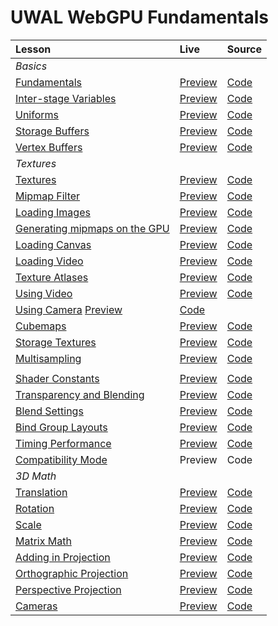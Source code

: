 # UWAL WebGPU Fundamentals

| Lesson | Live | Source |
|:- |:- |:- |
| _Basics_ |
| [Fundamentals](https://webgpufundamentals.org/webgpu/lessons/webgpu-fundamentals.html) | [Preview](https://ustymukhman.github.io/uwal/dist/lessons/lessons.html#fundamentals) | [Code](./fundamentals/index.js) |
| [Inter-stage Variables](https://webgpufundamentals.org/webgpu/lessons/webgpu-inter-stage-variables.html) | [Preview](https://ustymukhman.github.io/uwal/dist/lessons/lessons.html#inter-stage-variables) | [Code](./inter-stage-variables/index.js) |
| [Uniforms](https://webgpufundamentals.org/webgpu/lessons/webgpu-uniforms.html) | [Preview](https://ustymukhman.github.io/uwal/dist/lessons/lessons.html#uniforms) | [Code](./uniforms/index.js) |
| [Storage Buffers](https://webgpufundamentals.org/webgpu/lessons/webgpu-storage-buffers.html) | [Preview](https://ustymukhman.github.io/uwal/dist/lessons/lessons.html#storage-buffers) | [Code](./storage-buffers/index.js) |
| [Vertex Buffers](https://webgpufundamentals.org/webgpu/lessons/webgpu-vertex-buffers.html) | [Preview](https://ustymukhman.github.io/uwal/dist/lessons/lessons.html#vertex-buffers) | [Code](./vertex-buffers/index.js) |
| _Textures_ |
| [Textures](https://webgpufundamentals.org/webgpu/lessons/webgpu-textures.html) | [Preview](https://ustymukhman.github.io/uwal/dist/lessons/lessons.html#textures) | [Code](./textures/index.js) |
| [Mipmap Filter](https://webgpufundamentals.org/webgpu/lessons/webgpu-textures.html#mipmapfilter) | [Preview](https://ustymukhman.github.io/uwal/dist/lessons/lessons.html#mipmap-filter) | [Code](./mipmap-filter/index.js) |
| [Loading Images](https://webgpufundamentals.org/webgpu/lessons/webgpu-importing-textures.html) | [Preview](https://ustymukhman.github.io/uwal/dist/lessons/lessons.html#loading-images) | [Code](./loading-images/index.js) |
| [Generating mipmaps on the GPU](https://webgpufundamentals.org/webgpu/lessons/webgpu-importing-textures.html#a-generating-mips-on-the-gpu) | [Preview](https://ustymukhman.github.io/uwal/dist/lessons/lessons.html#gpu-mipmaps) | [Code](./gpu-mipmaps/index.js) |
| [Loading Canvas](https://webgpufundamentals.org/webgpu/lessons/webgpu-importing-textures.html#loading-canvas) | [Preview](https://ustymukhman.github.io/uwal/dist/lessons/lessons.html#loading-canvas) | [Code](./loading-canvas/index.js) |
| [Loading Video](https://webgpufundamentals.org/webgpu/lessons/webgpu-importing-textures.html#loading-video) | [Preview](https://ustymukhman.github.io/uwal/dist/lessons/lessons.html#loading-video) | [Code](./loading-video/index.js) |
| [Texture Atlases](https://webgpufundamentals.org/webgpu/lessons/webgpu-importing-textures.html#texture-atlases) | [Preview](https://ustymukhman.github.io/uwal/dist/lessons/lessons.html#texture-atlases) | [Code](./texture-atlases/index.js) |
| [Using Video](https://webgpufundamentals.org/webgpu/lessons/webgpu-textures-external-video.html) | [Preview](https://ustymukhman.github.io/uwal/dist/lessons/lessons.html#using-video) | [Code](./using-video/index.js) |
| [Using Camera](https://webgpufundamentals.org/webgpu/lessons/webgpu-textures-external-video.html#a-web-camera) [Preview](https://ustymukhman.github.io/uwal/dist/lessons/lessons.html#using-camera) | [Code](./using-camera/index.js) |
| [Cubemaps](https://webgpufundamentals.org/webgpu/lessons/webgpu-cube-maps.html) | [Preview](https://ustymukhman.github.io/uwal/dist/lessons/lessons.html#cubemaps) | [Code](./cubemaps/index.js) |
| [Storage Textures](https://webgpufundamentals.org/webgpu/lessons/webgpu-storage-textures.html) | [Preview](https://ustymukhman.github.io/uwal/dist/lessons/lessons.html#storage-textures) | [Code](./storage-textures/index.js) |
| [Multisampling](https://webgpufundamentals.org/webgpu/lessons/webgpu-multisampling.html) | [Preview](https://ustymukhman.github.io/uwal/dist/lessons/lessons.html#multisampling) | [Code](./multisampling/index.js) |
|   |   |   |
| [Shader Constants](https://webgpufundamentals.org/webgpu/lessons/webgpu-constants.html) | [Preview](https://ustymukhman.github.io/uwal/dist/lessons/lessons.html#shader-constants) | [Code](./shader-constants/index.js) |
| [Transparency and Blending](https://webgpufundamentals.org/webgpu/lessons/webgpu-transparency.html) | [Preview](https://ustymukhman.github.io/uwal/dist/lessons/lessons.html#transparency) | [Code](./transparency/index.js) |
| [Blend Settings](https://webgpufundamentals.org/webgpu/lessons/webgpu-transparency.html#blend-settings) | [Preview](https://ustymukhman.github.io/uwal/dist/lessons/lessons.html#blend-settings) | [Code](./blend-settings/index.js) |
| [Bind Group Layouts](https://webgpufundamentals.org/webgpu/lessons/webgpu-bind-group-layouts.html) | [Preview](https://ustymukhman.github.io/uwal/dist/lessons/lessons.html#bind-group-layouts) | [Code](./bind-group-layouts/index.js) |
| [Timing Performance](https://webgpufundamentals.org/webgpu/lessons/webgpu-timing.html) | [Preview](https://ustymukhman.github.io/uwal/dist/lessons/lessons.html#timing-performance) | [Code](./timing-performance/index.js) |
| [Compatibility Mode](https://webgpufundamentals.org/webgpu/lessons/webgpu-compatibility-mode.html) | Preview | Code |
| _3D Math_ |
| [Translation](https://webgpufundamentals.org/webgpu/lessons/webgpu-translation.html) | [Preview](https://ustymukhman.github.io/uwal/dist/lessons/lessons.html#translation) | [Code](./translation/index.js) |
| [Rotation](https://webgpufundamentals.org/webgpu/lessons/webgpu-rotation.html) | [Preview](https://ustymukhman.github.io/uwal/dist/lessons/lessons.html#rotation) | [Code](./rotation/index.js) |
| [Scale](https://webgpufundamentals.org/webgpu/lessons/webgpu-scale.html) | [Preview](https://ustymukhman.github.io/uwal/dist/lessons/lessons.html#scale) | [Code](./scale/index.js) |
| [Matrix Math](https://webgpufundamentals.org/webgpu/lessons/webgpu-matrix-math.html) | [Preview](https://ustymukhman.github.io/uwal/dist/lessons/lessons.html#matrix-math) | [Code](./matrix-math/index.js) |
| [Adding in Projection](https://webgpufundamentals.org/webgpu/lessons/webgpu-matrix-math.html#adding-in-projection) | [Preview](https://ustymukhman.github.io/uwal/dist/lessons/lessons.html#adding-projection) | [Code](./adding-projection/index.js) |
| [Orthographic Projection](https://webgpufundamentals.org/webgpu/lessons/webgpu-orthographic-projection.html) | [Preview](https://ustymukhman.github.io/uwal/dist/lessons/lessons.html#orthographic-projection) | [Code](./orthographic-projection/index.js) |
| [Perspective Projection](https://webgpufundamentals.org/webgpu/lessons/webgpu-perspective-projection.html) | [Preview](https://ustymukhman.github.io/uwal/dist/lessons/lessons.html#perspective-projection) | [Code](./perspective-projection/index.js) |
| [Cameras](https://webgpufundamentals.org/webgpu/lessons/webgpu-cameras.html) | [Preview](https://ustymukhman.github.io/uwal/dist/lessons/lessons.html#cameras) | [Code](./cameras/index.js) |
